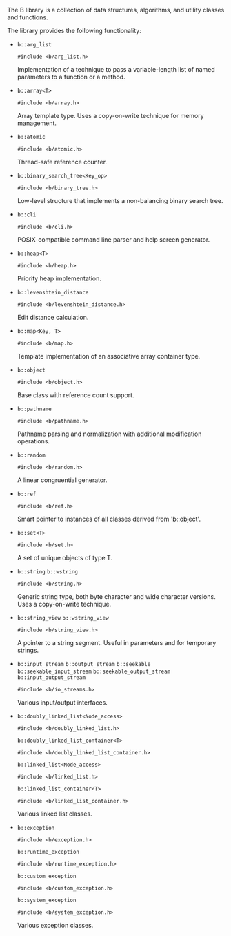 The B library is a collection of data structures, algorithms, and utility
classes and functions.

The library provides the following functionality:

-   `b::arg_list`

        #include <b/arg_list.h>

    Implementation of a technique to pass a variable-length list of named
    parameters to a function or a method.

-   `b::array<T>`

        #include <b/array.h>

    Array template type. Uses a copy-on-write technique for memory
    management.

-   `b::atomic`

        #include <b/atomic.h>

    Thread-safe reference counter.

-   `b::binary_search_tree<Key_op>`

        #include <b/binary_tree.h>

    Low-level structure that implements a non-balancing binary search tree.

-   `b::cli`

        #include <b/cli.h>

    POSIX-compatible command line parser and help screen generator.

-   `b::heap<T>`

        #include <b/heap.h>

    Priority heap implementation.

-   `b::levenshtein_distance`

        #include <b/levenshtein_distance.h>

    Edit distance calculation.

-   `b::map<Key, T>`

        #include <b/map.h>

    Template implementation of an associative array container type.

-   `b::object`

        #include <b/object.h>

    Base class with reference count support.

-   `b::pathname`

        #include <b/pathname.h>

    Pathname parsing and normalization with additional modification
    operations.

-   `b::random`

        #include <b/random.h>

    A linear congruential generator.

-   `b::ref`

        #include <b/ref.h>

    Smart pointer to instances of all classes derived from 'b::object'.

-   `b::set<T>`

        #include <b/set.h>

    A set of unique objects of type T.

-   `b::string`
    `b::wstring`

        #include <b/string.h>

    Generic string type, both byte character and wide character
    versions.  Uses a copy-on-write technique.

-   `b::string_view`
    `b::wstring_view`

        #include <b/string_view.h>

    A pointer to a string segment. Useful in parameters and for
    temporary strings.

-   `b::input_stream`
    `b::output_stream`
    `b::seekable`
    `b::seekable_input_stream`
    `b::seekable_output_stream`
    `b::input_output_stream`

        #include <b/io_streams.h>

    Various input/output interfaces.

-   `b::doubly_linked_list<Node_access>`

        #include <b/doubly_linked_list.h>

    `b::doubly_linked_list_container<T>`

        #include <b/doubly_linked_list_container.h>

    `b::linked_list<Node_access>`

        #include <b/linked_list.h>

    `b::linked_list_container<T>`

        #include <b/linked_list_container.h>

    Various linked list classes.

-   `b::exception`

        #include <b/exception.h>

    `b::runtime_exception`

        #include <b/runtime_exception.h>

    `b::custom_exception`

        #include <b/custom_exception.h>

    `b::system_exception`

        #include <b/system_exception.h>

    Various exception classes.
